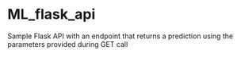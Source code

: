 # ML_flask_api
 Sample Flask API with an endpoint that returns a prediction using the parameters provided during GET call  
